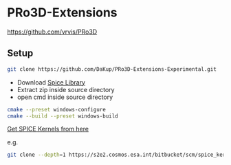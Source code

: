 # PRo3D-Extensions
https://github.com/vrvis/PRo3D


## Setup

```bash
git clone https://github.com/DaKup/PRo3D-Extensions-Experimental.git
```

- Download [Spice Library](https://naif.jpl.nasa.gov/naif/toolkit_C.html)
- Extract zip inside source directory
- open cmd inside source directory

```bash
cmake --preset windows-configure
cmake --build --preset windows-build
```

[Get SPICE Kernels from here](https://s2e2.cosmos.esa.int/bitbucket/projects/SPICE_KERNELS)

e.g.
```bash
git clone --depth=1 https://s2e2.cosmos.esa.int/bitbucket/scm/spice_kernels/exomars2016.git
```
